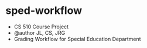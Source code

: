 # sped-workflow
* CS 510 Course Project
* @author JL, CS, JRG
* Grading Workflow for Special Education Department